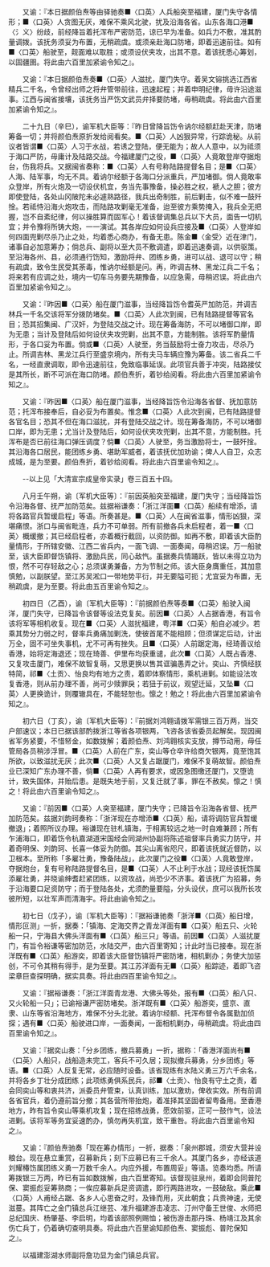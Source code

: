 <!-- { "loadSidebar": true } -->
　　又谕：『本日据颜伯焘等由驿驰奏■〈口英〉人兵船突至福建，厦门失守各情形；■〈口英〉人贪图无厌，难保不乘风北驶，扰及沿海各省。山东各海口港■〈氵义〉纷歧，前经降旨着托浑布严密防范，谅已早为准备。如兵力不敷，准其酌量调拨。该抚务须妥为布置，无稍疏虞。或须亲赴海口防堵，即着迅速前往。如有■〈口英〉船驶至，觌面难以取胜；或须设伏夹攻，出其不意。着该抚悉心筹划，以固疆圉。将此由六百里加紧谕令知之』。

　　又谕：『本日据颜伯焘奏■〈口英〉人滋扰，厦门失守。着吴文镕挑选江西省精兵二千名，令曾经出师之将弁管带前往，迅速起程；并着申明纪律，毋许沿途滋事。江西与闽省接壤，该抚务当严饬文武员弁择要防堵，毋稍疏虞。将此由六百里加紧谕令知之』。

　　二十九日（辛巳），谕军机大臣等：『昨日曾降旨饬令讷尔经额赶赴天津，防堵筹备一切；并将颜伯焘原折发给阅看矣。■〈口英〉人凶狠异常，行踪诡秘。从前议者皆谓■〈口英〉人习于水战，若诱之登陆，便无能为；故人人意中，以为祗须于海口严防，毋庸计及陆路交战。今福建厦门之役，■〈口英〉人竟敢登岸夺据炮台，伤我将兵。又据闽省奏称：■〈口英〉人有号称陆路提督名目；是■〈口英〉人海、陆军事，均无不具。着讷尔经额于各海口分派重兵，严加堵御。倘人竟敢率众登岸，所有火炮及一切设伏机宜，务当先事豫备，操必胜之权，褫人之胆；彼方即使登陆，各处山冈陂陀未必遽熟路径，我兵出奇制胜，前后剿击，似不难一鼓歼捦。若祗恃沿海火炮攻击，而陆路攻剿毫无准备，迨至彼方乘势掩入，我兵全无把握，岂不自紊纪律，何以操胜算而固军心！着该督调集总兵以下大员，面告一切机宜；并令豫将所铸大炮，一一演试。其各岸应如何设兵应接及■〈口英〉人登岸如何四面兜剿尽杀乃止之处，均着悉心商办，有备无患。陈金■〈金受〉近在津门，诸事自必加意筹办；倘总兵、副将以至大员不敷调遣，即着迅速奏调，以供驱策。至沿海各州、县，必须通行饬知，激励将弁、团练乡勇，进可以战、退可以守；稍有疏虞，致令生民受其荼毒，惟讷尔经额是问。再，昨调吉林、黑龙江兵二千名；将来若有应调之处，境内一切车马务要先期豫备，以应急需，毋稍迟误。将此由六百里加紧谕令知之』。

　　又谕：『昨因■〈口英〉船在厦门滋事，当经降旨饬令耆英严加防范，并调吉林兵一千名交该将军分拨防堵矣。■〈口英〉人此次到闽，已有陆路提督等官名目；恐其招集闽、广汉奸，为登陆交战之计。现在筹备海防，不可以堵御口岸，即为无患；当计及登陆后如何设伏夹攻兜剿，出其不意，方能制胜。该将军酌量情形，于各口妥为布置。倘或■〈口英〉人驶至，务当鼓励将士奋力攻击，尽杀乃止。所调吉林、黑龙江兵行至盛京境内，所有夫马车辆应豫为筹备。该二省兵二千名，一经直隶调取，即令迅速前往，免致临事延误。此项官兵善于冲突，陆路接仗是其所长，断不可派在海口防堵。颜伯焘折，着钞给阅看。将此由六百里加紧谕令知之』。

　　又谕：『昨因■〈口英〉船在厦门滋事，当经降旨饬令沿海各省督、抚加意防范；托浑布接奉后，自必妥为布置矣。惟念■〈口英〉人此次到闽，已有陆路提督各官名目；恐其不但在海口滋扰，并有登陆交战之计。现在筹备海防，不可以堵御口岸，即为无患；尤当计及登陆后，如何设伏夹攻兜剿，出其不意，方能制胜。托浑布是否已前往海口弹压调度？倘■〈口英〉人驶至，务当激励将士，一鼓歼捦。其沿海各口居民，能团练乡勇、堪助军威者，着该抚优加劝谕；俾人人自卫，众志成城，是为至要。颜伯焘折，着钞给阅看。将此由六百里谕令知之』。

　　--以上见「大清宣宗成皇帝实录」卷三百五十四。

　　八月壬午朔，谕〔军机大臣等〕：『前因英船突至福建，厦门失守；当经降旨饬令沿海各督、抚严加防范矣。兹据裕谦奏：「浙江洋面■〈口英〉船续有增添，请将各路官兵暂缓启程」等语。所奏甚是。■〈口英〉人在闽省滋事，情形凶狠，深堪痛恨。浙口与闽省毗连，兵力不可单弱。所有前撤各兵未启程者，着一■〈口英〉概缓撤；其已经启程者，亦着概行截回，以资防御。如再不敷，即着该大臣酌量情形，于所辖安徽、江西二省兵内，一面飞调、一面奏闻，毋稍迟误。万一船驶至，该大臣即督饬镇将、激励兵民，同心敌忾。虽据奏兵情踊跃，皆以未得立功为恨，然不可存轻敌之心；总须谋勇兼备，方为节制之师。该大臣身膺重任，其加意慎勉，以副朕望。至江苏吴淞口一带地势平衍，并无要隘可扼；尤宜妥为布置，无稍疏虞，是为至要。将此由五百里谕令知之』。

　　初四日（乙酉），谕〔军机大臣等〕：『前据颜伯焘等奏■〈口英〉船驶入闽洋，厦门失守，已降旨令该督等设法克复矣。前因■〈口英〉人占据香港，有旨令该将军等相机收复。现在■〈口英〉人滋扰福建，粤洋■〈口英〉船自必减少。若乘其势分力弱之时，督率兵勇痛加剿洗，使彼首尾不能相顾；但须谋定后动，计出万全，固不可坐失事机，尤不可再有挫失。且■〈口英〉人前踞定海，经琦善议给香港，始将定海退还；现在琦善、伊里布均获重谴，此次■〈口英〉人既占香港、又复攻击厦门，难保不故智复萌，又思更换以售其诓骗愚弄之计。奕山、齐慎经朕特简，祁■〈土贡〉、怡良均有地方之责，着即体察情形，乘机进剿。如能设法攻复香港，则从前办理不善，尚可少赎罪戾；若狃于前议，观望迁延，又坠■〈口英〉人更换诡计，则覆辙具在，不能轻恕也。懔之！勉之！将此由六百里加紧谕令知之』。

　　初六日（丁亥），谕〔军机大臣等〕：『前据刘鸿翱请拨军需银三百万两，当交户部速议；本日已据该部酌拨浙江等省各项银两，飞咨各该省委员起解矣。现因闽省军务紧要，不惜帑金，如数拨解；着颜伯焘、刘鸿翱核实支放，撙节动用，毋任管局各员稍涉浮冒。■〈口英〉人前在广东，奕山等仓卒许给商欠银两，竟至饱其所欲，以致滋扰无厌；此次■〈口英〉人又复占踞厦门，难保不复萌故智。颜伯焘业已深知广东办理不善，倘■〈口英〉人再有要求，或因急图缴还厦门，又堕诡计，致失国体，并贻后患。是既失地于前，又复迁就了事，罪在不赦矣。懔之！慎之！将此由六百里谕令知之』。

　　又谕：『前因■〈口英〉人突至福建，厦门失守；已降旨令沿海各省督、抚严加防范矣。兹据刘韵珂奏称：「浙洋现在亦增添■〈口英〉船，请将调防官兵暂缓撤退」；着照所议办理。裕谦现在驻札镇海，于相离较远之地一时自难兼顾；所有乍浦海口，即着饬令杭嘉湖道宋国经会同湖州协副将陈述祖督率兵勇实力防守，并着奇明保、刘韵珂、长喜一体妥为防御。其尖山离省咫尺，即着该抚就近督防，以卫根本。至所称「多雇壮勇，豫备陆战」，此次厦门之役■〈口英〉人竟敢登岸，夺据炮台，复有号称陆路提督名目，是■〈口英〉人不止利于水战；现经该抚饬属添雇壮勇，并晓谕绅耆赶紧团练，以资攻战，尚恐少不济事。着该抚广为招募，务于沿海要口足资防守；而于登陆各处，尤须酌量要隘，分头设伏，庶可以我所长攻彼所短，以壮军声而清海宇。将此由谕令知之』。

　　初七日（戊子），谕〔军机大臣等〕：『据裕谦驰奏「浙洋■〈口英〉船日增，情形叵测」一折，据奏：「镇海、定海交界之青龙洋面有■〈口英〉船五只、火轮船一只，宁海县大佛头洋面有■〈口英〉船三只」等语。前因■〈口英〉人滋扰厦门，有旨令裕谦等密加防范，水陆交严，由六百里寄知；计此时当已接奉。现在浙洋既有■〈口英〉船游奕，即着该大臣督饬镇将严密防堵，相机剿办；务使大加惩创，不可令其稍有得手，是为至要。其江苏洋面有无■〈口英〉船踪迹，着即飞咨梁章巨查探明确，据实具奏。将此由四百里谕令知之』。

　　又谕：『据裕谦奏：「浙江洋面青龙港、大佛头等处，报有■〈口英〉船八只、又火轮船一只」；已谕裕谦严密防堵矣。浙洋既有■〈口英〉船游奕，盛京、直隶、山东等省沿海地方，难保不分头北驶。着讷尔经额、托浑布督令各属勤加侦探；遇有■〈口英〉船驶进口岸，一面奏闻，一面相机剿办，毋稍疏虞。将此由四百里谕令知之』。

　　又谕：『据奕山奏：「分乡团练，撤兵募勇」一折，据称：「香港洋面尚有■〈口英〉人船只，战船造未完工，客兵不可久居；现拟撤兵募勇，分乡团练」等语。■〈口英〉人反复无常，必应随时设备。该省现练有水陆义勇三万六千余名，并将各乡丁壮分成团练；此项练勇俱系民兵，祁■〈土贡〉、怡良有守土之责，着会同奕山等和衷共济，派委员弁管束，认真训练，加以激劝，俾收实效。所有前调各省官兵，着仍遵前旨分撤；其各营所带抬炮，着准择其坚固者留粤备用。至香港地方，昨有旨令奕山等乘机攻复；现在招练战勇，愿效前驱，正可一鼓作气，设法进剿。该将军等务宜妥速酌办，慎勿再失机宜，致干重咎。将此由六百里谕令知之』。

　　又谕：『颜伯焘驰奏「现在筹办情形」一折，据奏：「泉州郡城，须安大营并设粮台。现在悬立重赏，召募新兵；刻下应募已有三千余人。其厦门各乡，亦经该道刘耀椿饬属团练义勇一万数千余人。内应外援，布置周妥」等语。览奏均悉。所请筹拨银三万两，昨已有旨如数拨解，由六百里寄知。该督现驻泉州，着即会同普陀保、窦振彪妥筹熟商；一俟应募新兵足资调遣，即行两路进攻，一鼓破敌。乘此■〈口英〉人甫经占踞、各乡人心思奋之时，及锋而用，灭此朝食；兵贵神速，无使滋蔓。其阵亡之金门镇总兵江继芸、准升福建游击凌志、汀州守备王世俊、水师把总纪国庆、杨肇基、李启明，均着该部照例赐恤；被伤游击那丹珠、杨靖江及其余伤亡兵丁，仍着确切查明具奏。将此由六百里谕知颜伯焘、窦振彪、普陀保知之』。

　　以福建澎湖水师副将詹功显为金门镇总兵官。


